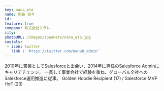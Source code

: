 ```yaml
---
key: nana_eto
name: 衛藤 奈々
id: 
feature: true
company: 株式会社クラレ
city: 
photoURL: /images/speakers/nana_eto.jpg
socials:
 - icon: twitter
   link : 'https://twitter.com/nana8_admin'
---
```

2010年に営業としてSalesforceと出会い、2014年に専任のSalesforce Adminにキャリアチェンジ。
一貫して事業会社で経験を重ね、グローバル全社へのSalesforce運用推進に従事。
Golden Hoodie Recipient (17) / Salesforce MVP HoF (23)
